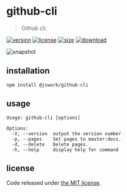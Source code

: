 # github-cli
> Github cli.

[![version][version-image]][version-url]
[![license][license-image]][license-url]
[![size][size-image]][size-url]
[![download][download-image]][download-url]

![snapshot](https://tva1.sinaimg.cn/large/008eGmZEgy1goa884s54jj313g06udgn.jpg)

## installation
```shell
npm install @jswork/github-cli
```

## usage
~~~
Usage: github-cli [options]

Options:
  -V, --version  output the version number
  -p, --pages    Set pages to master:docs.
  -d, --delete   Delete pages.
  -h, --help     display help for command
~~~

## license
Code released under [the MIT license](https://github.com/afeiship/github-cli/blob/master/LICENSE.txt).

[version-image]: https://img.shields.io/npm/v/@jswork/github-cli
[version-url]: https://npmjs.org/package/@jswork/github-cli

[license-image]: https://img.shields.io/npm/l/@jswork/github-cli
[license-url]: https://github.com/afeiship/github-cli/blob/master/LICENSE.txt

[size-image]: https://img.shields.io/bundlephobia/minzip/@jswork/github-cli
[size-url]: https://github.com/afeiship/github-cli/blob/master/dist/github-cli.min.js

[download-image]: https://img.shields.io/npm/dm/@jswork/github-cli
[download-url]: https://www.npmjs.com/package/@jswork/github-cli
